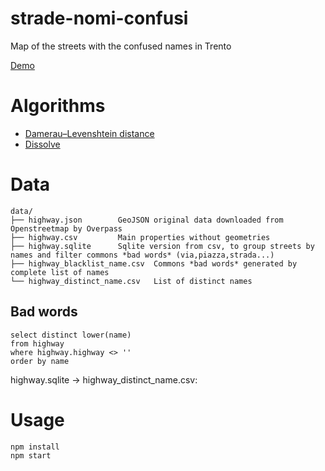 # strade-nomi-confusi

Map of the streets with the confused names in Trento

[Demo](https://digitalcommonslab.github.io/strade-nomi-confusi/)

# Algorithms

* [Damerau–Levenshtein distance](https://en.wikipedia.org/wiki/Damerau%E2%80%93Levenshtein_distance)
* [Dissolve](https://github.com/digidem/geojson-dissolve)


# Data

```
data/
├── highway.json		GeoJSON original data downloaded from Openstreetmap by Overpass
├── highway.csv			Main properties without geometries
├── highway.sqlite		Sqlite version from csv, to group streets by names and filter commons *bad words* (via,piazza,strada...)
├── highway_blacklist_name.csv 	Commons *bad words* generated by complete list of names
└── highway_distinct_name.csv 	List of distinct names
```

## Bad words
```
select distinct lower(name) 
from highway 
where highway.highway <> '' 
order by name
```
highway.sqlite -> highway_distinct_name.csv:



# Usage

```
npm install
npm start
```
